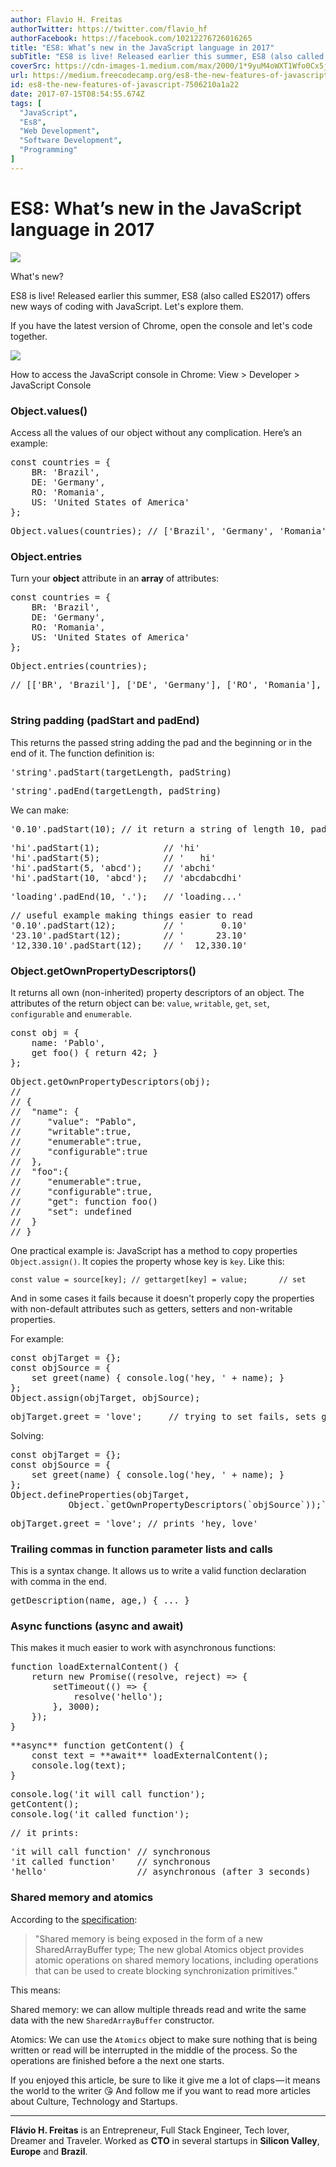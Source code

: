 ```yaml
---
author: Flavio H. Freitas
authorTwitter: https://twitter.com/flavio_hf
authorFacebook: https://facebook.com/10212276726016265
title: "ES8: What’s new in the JavaScript language in 2017"
subTitle: "ES8 is live! Released earlier this summer, ES8 (also called ES2017) offers new ways of coding with JavaScript. Let's explore them...."
coverSrc: https://cdn-images-1.medium.com/max/2000/1*9yuM4oWXT1Wfo0Cx5jkMwA.png
url: https://medium.freecodecamp.org/es8-the-new-features-of-javascript-7506210a1a22
id: es8-the-new-features-of-javascript-7506210a1a22
date: 2017-07-15T08:54:55.674Z
tags: [
  "JavaScript",
  "Es8",
  "Web Development",
  "Software Development",
  "Programming"
]
---
```

# ES8: What’s new in the JavaScript language in 2017







![](https://cdn-images-1.medium.com/max/2000/1*9yuM4oWXT1Wfo0Cx5jkMwA.png)

What's new?







ES8 is live! Released earlier this summer, ES8 (also called ES2017) offers new ways of coding with JavaScript. Let's explore them.

If you have the latest version of Chrome, open the console and let's code together.



![](https://cdn-images-1.medium.com/max/1600/1*mItHEHQ-_zeDalK3hWR1jw.png)

How to access the JavaScript console in Chrome: View > Developer > JavaScript Console



### Object.values()

Access all the values of our object without any complication. Here’s an example:

<pre name="02da" id="02da" class="graf graf--pre graf-after--p">const countries = {  
    BR: 'Brazil',  
    DE: 'Germany',  
    RO: 'Romania',  
    US: 'United States of America'  
};</pre>

<pre name="d546" id="d546" class="graf graf--pre graf-after--pre">Object.values(countries); // ['Brazil', 'Germany', 'Romania', 'United States of America']</pre>

### Object.entries

Turn your **object** attribute in an **array** of attributes:

<pre name="be83" id="be83" class="graf graf--pre graf-after--p">const countries = {  
    BR: 'Brazil',  
    DE: 'Germany',  
    RO: 'Romania',  
    US: 'United States of America'  
};</pre>

<pre name="ea6a" id="ea6a" class="graf graf--pre graf-after--pre">Object.entries(countries); </pre>

<pre name="903b" id="903b" class="graf graf--pre graf-after--pre">// [['BR', 'Brazil'], ['DE', 'Germany'], ['RO', 'Romania'], ['US','United States of America']]  

</pre>

### String padding (padStart and padEnd)

This returns the passed string adding the pad and the beginning or in the end of it. The function definition is:

<pre name="ef9a" id="ef9a" class="graf graf--pre graf-after--p">'string'.padStart(targetLength, padString)</pre>

<pre name="9a9b" id="9a9b" class="graf graf--pre graf-after--pre">'string'.padEnd(targetLength, padString)</pre>

We can make:

<pre name="4acf" id="4acf" class="graf graf--pre graf-after--p">'0.10'.padStart(10); // it return a string of length 10, padding empty spaces in the beginning</pre>

<pre name="4af1" id="4af1" class="graf graf--pre graf-after--pre">'hi'.padStart(1);            // 'hi'  
'hi'.padStart(5);            // '   hi'  
'hi'.padStart(5, 'abcd');    // 'abchi'  
'hi'.padStart(10, 'abcd');   // 'abcdabcdhi'</pre>

<pre name="8d8d" id="8d8d" class="graf graf--pre graf-after--pre">'loading'.padEnd(10, '.');   // 'loading...'</pre>

<pre name="4600" id="4600" class="graf graf--pre graf-after--pre">// useful example making things easier to read  
'0.10'.padStart(12);         // '       0.10'  
'23.10'.padStart(12);        // '      23.10'  
'12,330.10'.padStart(12);    // '  12,330.10'</pre>

### Object.getOwnPropertyDescriptors()

It returns all own (non-inherited) property descriptors of an object. The attributes of the return object can be: `value`, `writable`, `get`, `set`, `configurable` and `enumerable`.

<pre name="44b1" id="44b1" class="graf graf--pre graf-after--p">const obj = {  
    name: 'Pablo',  
    get foo() { return 42; }  
};</pre>

<pre name="a626" id="a626" class="graf graf--pre graf-after--pre">Object.getOwnPropertyDescriptors(obj);  
//  
// {  
//  "name": {  
//     "value": "Pablo",  
//     "writable":true,  
//     "enumerable":true,  
//     "configurable":true  
//  },  
//  "foo":{  
//     "enumerable":true,  
//     "configurable":true,  
//     "get": function foo()  
//     "set": undefined  
//  }  
// }</pre>

One practical example is: JavaScript has a method to copy properties `Object.assign()`. It copies the property whose key is `key`. Like this:

    const value = source[key]; // gettarget[key] = value;       // set

And in some cases it fails because it doesn't properly copy the properties with non-default attributes such as getters, setters and non-writable properties.

For example:

<pre name="e835" id="e835" class="graf graf--pre graf-after--p">const objTarget = {};  
const objSource = {  
    set greet(name) { console.log('hey, ' + name); }  
};  
Object.assign(objTarget, objSource);</pre>

<pre name="e16d" id="e16d" class="graf graf--pre graf-after--pre">objTarget.greet = 'love';     // trying to set fails, sets greet = 'love'</pre>

Solving:

<pre name="ba99" id="ba99" class="graf graf--pre graf-after--p">const objTarget = {};  
const objSource = {  
    set greet(name) { console.log('hey, ' + name); }  
};  
Object.defineProperties(objTarget,            
           Object.`getOwnPropertyDescriptors(`objSource`));`</pre>

<pre name="ebc2" id="ebc2" class="graf graf--pre graf-after--pre">objTarget.greet = 'love'; // prints 'hey, love'</pre>

### Trailing commas in function parameter lists and calls

This is a syntax change. It allows us to write a valid function declaration with comma in the end.

<pre name="5be8" id="5be8" class="graf graf--pre graf-after--p">getDescription(name, age,) { ... }</pre>

### Async functions (async and await)

This makes it much easier to work with asynchronous functions:

<pre name="8895" id="8895" class="graf graf--pre graf-after--p">function loadExternalContent() {  
    return new Promise((resolve, reject) => {  
        setTimeout(() => {  
            resolve('hello');  
        }, 3000);  
    });  
}</pre>

<pre name="47a4" id="47a4" class="graf graf--pre graf-after--pre">**async** function getContent() {  
    const text = **await** loadExternalContent();  
    console.log(text);  
}</pre>

<pre name="f80d" id="f80d" class="graf graf--pre graf-after--pre">console.log('it will call function');  
getContent();  
console.log('it called function');</pre>

<pre name="d06d" id="d06d" class="graf graf--pre graf-after--pre">// it prints:</pre>

<pre name="daa6" id="daa6" class="graf graf--pre graf-after--pre">'it will call function' // synchronous  
'it called function'    // synchronous  
'hello'                 // asynchronous (after 3 seconds)</pre>

### Shared memory and atomics

According to the [specification](https://tc39.github.io/ecmascript_sharedmem/shmem.html):

> "Shared memory is being exposed in the form of a new SharedArrayBuffer type; The new global Atomics object provides atomic operations on shared memory locations, including operations that can be used to create blocking synchronization primitives."

This means:

Shared memory: we can allow multiple threads read and write the same data with the new `SharedArrayBuffer` constructor.

Atomics: We can use the `Atomics` object to make sure nothing that is being written or read will be interrupted in the middle of the process. So the operations are finished before a the next one starts.

If you enjoyed this article, be sure to like it give me a lot of claps — it means the world to the writer 😘 And follow me if you want to read more articles about Culture, Technology and Startups.











* * *







**Flávio H. Freitas** is an Entrepreneur, Full Stack Engineer, Tech lover, Dreamer and Traveler. Worked as **CTO** in several startups in **Silicon Valley**, **Europe** and **Brazil**.








